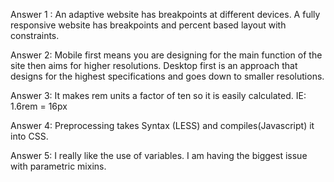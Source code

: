 Answer 1 : An adaptive website has breakpoints at different devices. A fully responsive website has breakpoints and percent based layout with constraints.

Answer 2: Mobile first means you are designing for the main function of the site then aims for higher resolutions.
Desktop first is an approach that designs for the highest specifications and goes down to smaller resolutions.

Answer 3: It makes rem units a factor of ten so it is easily calculated. IE: 1.6rem = 16px

Answer 4:  Preprocessing takes Syntax (LESS) and compiles(Javascript) it into CSS.

Answer 5: I really like the use of variables. I am having the biggest issue with parametric mixins.